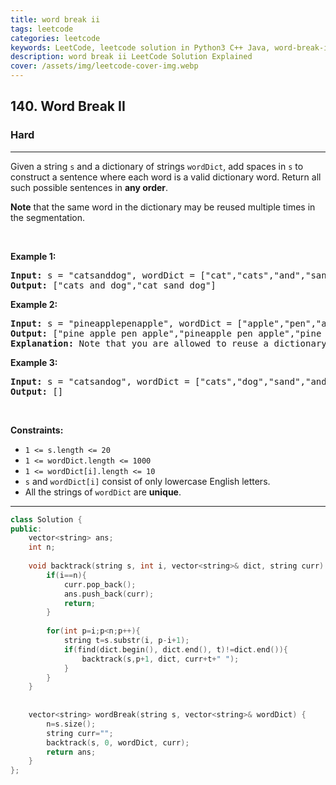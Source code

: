 ```yaml
---
title: word break ii
tags: leetcode
categories: leetcode
keywords: LeetCode, leetcode solution in Python3 C++ Java, word-break-ii solution
description: word break ii LeetCode Solution Explained
cover: /assets/img/leetcode-cover-img.webp
---
```





<h2>140. Word Break II</h2><h3>Hard</h3><hr><div><p>Given a string <code>s</code> and a dictionary of strings <code>wordDict</code>, add spaces in <code>s</code> to construct a sentence where each word is a valid dictionary word. Return all such possible sentences in <strong>any order</strong>.</p>

<p><strong>Note</strong> that the same word in the dictionary may be reused multiple times in the segmentation.</p>

<p>&nbsp;</p>
<p><strong>Example 1:</strong></p>

<pre><strong>Input:</strong> s = "catsanddog", wordDict = ["cat","cats","and","sand","dog"]
<strong>Output:</strong> ["cats and dog","cat sand dog"]
</pre>

<p><strong>Example 2:</strong></p>

<pre><strong>Input:</strong> s = "pineapplepenapple", wordDict = ["apple","pen","applepen","pine","pineapple"]
<strong>Output:</strong> ["pine apple pen apple","pineapple pen apple","pine applepen apple"]
<strong>Explanation:</strong> Note that you are allowed to reuse a dictionary word.
</pre>

<p><strong>Example 3:</strong></p>

<pre><strong>Input:</strong> s = "catsandog", wordDict = ["cats","dog","sand","and","cat"]
<strong>Output:</strong> []
</pre>

<p>&nbsp;</p>
<p><strong>Constraints:</strong></p>

<ul>
	<li><code>1 &lt;= s.length &lt;= 20</code></li>
	<li><code>1 &lt;= wordDict.length &lt;= 1000</code></li>
	<li><code>1 &lt;= wordDict[i].length &lt;= 10</code></li>
	<li><code>s</code> and <code>wordDict[i]</code> consist of only lowercase English letters.</li>
	<li>All the strings of <code>wordDict</code> are <strong>unique</strong>.</li>
</ul>
</div>

---




```cpp
class Solution {
public:
    vector<string> ans;
    int n;
    
    void backtrack(string s, int i, vector<string>& dict, string curr) {
        if(i==n){
            curr.pop_back();
            ans.push_back(curr);
            return;
        }
        
        for(int p=i;p<n;p++){
            string t=s.substr(i, p-i+1);
            if(find(dict.begin(), dict.end(), t)!=dict.end()){
                backtrack(s,p+1, dict, curr+t+" ");
            }
        }
    }
    
    
    vector<string> wordBreak(string s, vector<string>& wordDict) {
        n=s.size();
        string curr="";
        backtrack(s, 0, wordDict, curr);
        return ans;
    }
};
```
